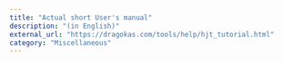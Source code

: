 ```yaml
---
title: "Actual short User's manual"
description: "(in English)"
external_url: "https://dragokas.com/tools/help/hjt_tutorial.html"
category: "Miscellaneous"
---
```

